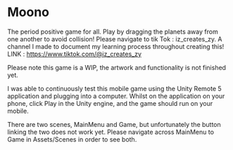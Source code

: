# Moono

The period positive game for all. Play by dragging the planets away from one another to avoid collision!
Please navigate to tik Tok : iz_creates_zy. A channel I made to document my learning process throughout creating this! LINK : https://www.tiktok.com/@iz_creates_zy

Please note this game is a WIP, the artwork and functionality is not finished yet.

I was able to continuously test this mobile game using the Unity Remote 5 application and plugging into a computer. Whilst on the application on your phone, click Play in the Unity engine, and the game should run on your mobile.

There are two scenes, MainMenu and Game, but unfortunately the button linking the two does not work yet. Please navigate across MainMenu to Game in Assets/Scenes in order to see both.
